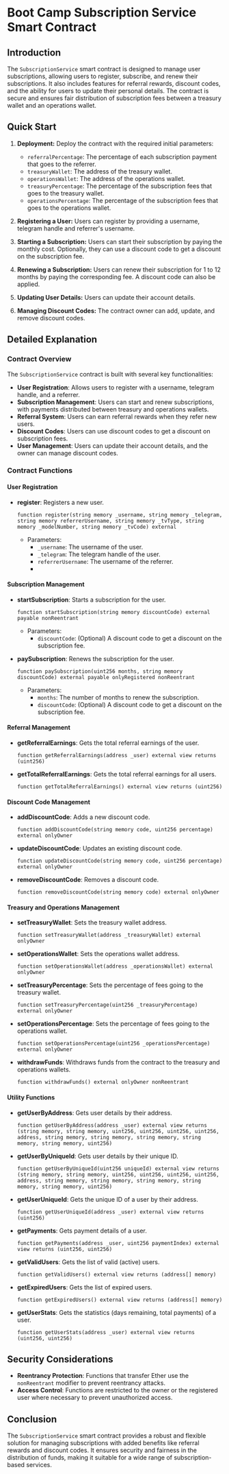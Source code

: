 
# Boot Camp Subscription Service Smart Contract

## Introduction

The `SubscriptionService` smart contract is designed to manage user subscriptions, allowing users to register, subscribe, and renew their subscriptions. It also includes features for referral rewards, discount codes, and the ability for users to update their personal details. The contract is secure and ensures fair distribution of subscription fees between a treasury wallet and an operations wallet.

## Quick Start

1. **Deployment:**
   Deploy the contract with the required initial parameters:
   - `referralPercentage`: The percentage of each subscription payment that goes to the referrer.
   - `treasuryWallet`: The address of the treasury wallet.
   - `operationsWallet`: The address of the operations wallet.
   - `treasuryPercentage`: The percentage of the subscription fees that goes to the treasury wallet.
   - `operationsPercentage`: The percentage of the subscription fees that goes to the operations wallet.

2. **Registering a User:**
   Users can register by providing a username, telegram handle and referrer's username.

3. **Starting a Subscription:**
   Users can start their subscription by paying the monthly cost. Optionally, they can use a discount code to get a discount on the subscription fee.

4. **Renewing a Subscription:**
   Users can renew their subscription for 1 to 12 months by paying the corresponding fee. A discount code can also be applied.

5. **Updating User Details:**
   Users can update their account details.

6. **Managing Discount Codes:**
   The contract owner can add, update, and remove discount codes.

## Detailed Explanation

### Contract Overview

The `SubscriptionService` contract is built with several key functionalities:
- **User Registration**: Allows users to register with a username, telegram handle,  and a referrer.
- **Subscription Management**: Users can start and renew subscriptions, with payments distributed between treasury and operations wallets.
- **Referral System**: Users can earn referral rewards when they refer new users.
- **Discount Codes**: Users can use discount codes to get a discount on subscription fees.
- **User Management**: Users can update their account details, and the owner can manage discount codes.

### Contract Functions

#### User Registration

- **register**: Registers a new user.
  ```solidity
  function register(string memory _username, string memory _telegram, string memory referrerUsername, string memory _tvType, string memory _modelNumber, string memory _tvCode) external
  ```
  - Parameters:
    - `_username`: The username of the user.
    - `_telegram`: The telegram handle of the user.
    - `referrerUsername`: The username of the referrer.
    - 
#### Subscription Management

- **startSubscription**: Starts a subscription for the user.
  ```solidity
  function startSubscription(string memory discountCode) external payable nonReentrant
  ```
  - Parameters:
    - `discountCode`: (Optional) A discount code to get a discount on the subscription fee.

- **paySubscription**: Renews the subscription for the user.
  ```solidity
  function paySubscription(uint256 months, string memory discountCode) external payable onlyRegistered nonReentrant
  ```
  - Parameters:
    - `months`: The number of months to renew the subscription.
    - `discountCode`: (Optional) A discount code to get a discount on the subscription fee.

#### Referral Management

- **getReferralEarnings**: Gets the total referral earnings of the user.
  ```solidity
  function getReferralEarnings(address _user) external view returns (uint256)
  ```

- **getTotalReferralEarnings**: Gets the total referral earnings for all users.
  ```solidity
  function getTotalReferralEarnings() external view returns (uint256)
  ```

#### Discount Code Management

- **addDiscountCode**: Adds a new discount code.
  ```solidity
  function addDiscountCode(string memory code, uint256 percentage) external onlyOwner
  ```

- **updateDiscountCode**: Updates an existing discount code.
  ```solidity
  function updateDiscountCode(string memory code, uint256 percentage) external onlyOwner
  ```

- **removeDiscountCode**: Removes a discount code.
  ```solidity
  function removeDiscountCode(string memory code) external onlyOwner
  ```

#### Treasury and Operations Management

- **setTreasuryWallet**: Sets the treasury wallet address.
  ```solidity
  function setTreasuryWallet(address _treasuryWallet) external onlyOwner
  ```

- **setOperationsWallet**: Sets the operations wallet address.
  ```solidity
  function setOperationsWallet(address _operationsWallet) external onlyOwner
  ```

- **setTreasuryPercentage**: Sets the percentage of fees going to the treasury wallet.
  ```solidity
  function setTreasuryPercentage(uint256 _treasuryPercentage) external onlyOwner
  ```

- **setOperationsPercentage**: Sets the percentage of fees going to the operations wallet.
  ```solidity
  function setOperationsPercentage(uint256 _operationsPercentage) external onlyOwner
  ```

- **withdrawFunds**: Withdraws funds from the contract to the treasury and operations wallets.
  ```solidity
  function withdrawFunds() external onlyOwner nonReentrant
  ```

#### Utility Functions

- **getUserByAddress**: Gets user details by their address.
  ```solidity
  function getUserByAddress(address _user) external view returns (string memory, string memory, uint256, uint256, uint256, uint256, address, string memory, string memory, string memory, string memory, string memory, uint256)
  ```

- **getUserByUniqueId**: Gets user details by their unique ID.
  ```solidity
  function getUserByUniqueId(uint256 uniqueId) external view returns (string memory, string memory, uint256, uint256, uint256, uint256, address, string memory, string memory, string memory, string memory, string memory, uint256)
  ```

- **getUserUniqueId**: Gets the unique ID of a user by their address.
  ```solidity
  function getUserUniqueId(address _user) external view returns (uint256)
  ```

- **getPayments**: Gets payment details of a user.
  ```solidity
  function getPayments(address _user, uint256 paymentIndex) external view returns (uint256, uint256)
  ```

- **getValidUsers**: Gets the list of valid (active) users.
  ```solidity
  function getValidUsers() external view returns (address[] memory)
  ```

- **getExpiredUsers**: Gets the list of expired users.
  ```solidity
  function getExpiredUsers() external view returns (address[] memory)
  ```

- **getUserStats**: Gets the statistics (days remaining, total payments) of a user.
  ```solidity
  function getUserStats(address _user) external view returns (uint256, uint256)
  ```

## Security Considerations

- **Reentrancy Protection**: Functions that transfer Ether use the `nonReentrant` modifier to prevent reentrancy attacks.
- **Access Control**: Functions are restricted to the owner or the registered user where necessary to prevent unauthorized access.

## Conclusion

The `SubscriptionService` smart contract provides a robust and flexible solution for managing subscriptions with added benefits like referral rewards and discount codes. It ensures security and fairness in the distribution of funds, making it suitable for a wide range of subscription-based services.
